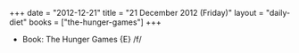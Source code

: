 +++
date = "2012-12-21"
title = "21 December 2012 (Friday)"
layout = "daily-diet"
books = ["the-hunger-games"]
+++


* Book: The Hunger Games {E} /f/